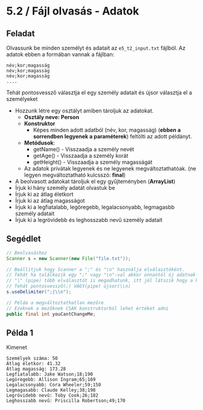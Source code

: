 # 5.2 / Fájl olvasás - Adatok

## Feladat
Olvassunk be minden személyt és adatait az `e5_t2_input.txt` fájlból.
Az adatok ebben a formában vannak a fájlban:
```
név;kor;magasság
név;kor;magasság
név;kor;magasság
....
```
Tehát pontosvessző választja el egy személy adatait és újsor választja el a személyeket
 - Hozzunk létre egy osztályt amiben tároljuk az adatokat.
   - **Osztály neve: Person**
   - **Konstruktor**
     - Képes minden adott adatból (név, kor, magasság) (**ebben a sorrendben legyenek a paraméterek**) feltölti az adott példányt.
   - **Metódusok**:
     - getName() - Visszaadja a személy nevét
     - getAge() - Visszaadja a személy korát
     - getHeight() - Visszaadja a személy magasságát
   - Az adatok privátak legyenek és ne legyenek megváltoztathatóak. (ne legyen megváltoztatható kulcsszó: **final**)
 - A beolvasott adatokat tároljuk el egy gyűjteményben (**ArrayList**)
 - Írjuk ki hány személy adatát olvastuk be
 - Írjuk ki az átlag életkort
 - Írjuk ki az átlag magasságot
 - Írjuk ki a legfiatalabb, legöregebb, legalacsonyabb, legmagasbb személy adatait
 - Írjuk ki a legrövidebb és leghosszabb nevű személy adatait
 

## Segédlet
```java
// Beolvasáshoz
Scanner s = new Scanner(new File("file.txt"));

// Beállítjuk hogy Scanner a ";" és "\n" használja elválasztóként.
// Tehát ha találkozik egy ";" vagy "\n"-val akkor onnantól új adatnak tekinti a többit
// "|" (pipe) több elválasztót is megadhatunk, itt jól látszik hogy a kettő között pipe van
// Tehát pontosvessző(;) VAGY(pipe) újsor(\\n)
s.useDelimiter(";|\\n");

// Példa a megváltoztathatlan mezőre
// Ezeknek a mezőknek CSAK konstruktorból lehet értéket adni
public final int youCantChangeMe;
```

## Példa 1
Kimenet
```
Személyek száma: 50
Átlag életkor: 41.32
Átlag magasság: 173.28
Legfiatalabb: Jake Watson;18;190
Legöregebb: Allison Ingram;65;169
Legalacsonyabb: Cora Wheeler;59;150
Legmagasabb: Claude Kelley;38;198
Legrövidebb nevű: Toby Cook;26;182
Leghosszabb nevű: Priscilla Robertson;49;170
```